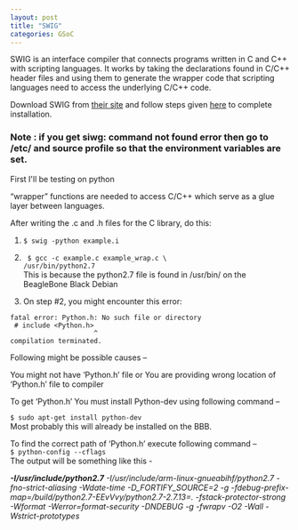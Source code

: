 ```yaml
---
layout: post
title: "SWIG"
categories: GSoC
---
```


SWIG is an interface compiler that connects programs written in C and C++ with scripting languages. It works by taking the declarations found in C/C++ header files and using them to generate the wrapper code that scripting languages need to access the underlying C/C++ code. <br>

Download SWIG from [their site](http://www.swig.org/download.html) and follow steps given [here](https://www.dev2qa.com/how-to-install-swig-on-macos-linux-and-windows/) to complete installation. <br>

### Note : if you get siwg: command not found error then go to /etc/ and source profile so that the environment variables are set.

First I'll be testing on python

“wrapper” functions are needed to access C/C++ which serve as a glue layer between languages.

After writing the .c and .h files for the C library, do this: 

1. `$ swig -python example.i`

2. ` $ gcc -c example.c example_wrap.c \` <br>
   `/usr/bin/python2.7`<br>
   This is because the python2.7 file is found in /usr/bin/ on the BeagleBone Black Debian

3. On step #2, you might encounter this error:
```
fatal error: Python.h: No such file or directory
 # include <Python.h>
                     ^
compilation terminated.
```
Following might be possible causes –

You might not have ‘Python.h’ file or
You are providing wrong location of ‘Python.h’ file to compiler

To get ‘Python.h’ You must install Python-dev using following command – <br>

`$ sudo apt-get install python-dev`<br>
Most probably this will already be installed on the BBB.<br>

To find the correct path of ‘Python.h’ execute following command –<br>
`$ python-config --cflags`<br>
The output will be something like this - 

_**-I/usr/include/python2.7** -I/usr/include/arm-linux-gnueabihf/python2.7  -fno-strict-aliasing -Wdate-time -D_FORTIFY_SOURCE=2 -g -fdebug-prefix-map=/build/python2.7-EEvVvy/python2.7-2.7.13=. -fstack-protector-strong -Wformat -Werror=format-security  -DNDEBUG -g -fwrapv -O2 -Wall -Wstrict-prototypes_


